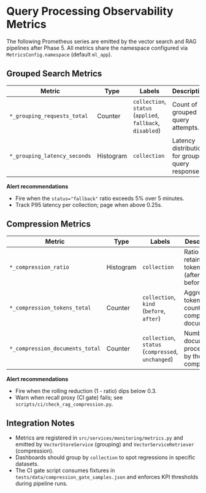 # Query Processing Observability Metrics

The following Prometheus series are emitted by the vector search and RAG
pipelines after Phase 5. All metrics share the namespace configured via
`MetricsConfig.namespace` (default `ml_app`).

## Grouped Search Metrics

| Metric | Type | Labels | Description |
| ------ | ---- | ------ | ----------- |
| `*_grouping_requests_total` | Counter | `collection`, `status` (`applied`, `fallback`, `disabled`) | Count of grouped query attempts. |
| `*_grouping_latency_seconds` | Histogram | `collection` | Latency distribution for grouped query responses. |

**Alert recommendations**

- Fire when the `status="fallback"` ratio exceeds 5% over 5 minutes.
- Track P95 latency per collection; page when above 0.25s.

## Compression Metrics

| Metric | Type | Labels | Description |
| ------ | ---- | ------ | ----------- |
| `*_compression_ratio` | Histogram | `collection` | Ratio of retained tokens (after / before). |
| `*_compression_tokens_total` | Counter | `collection`, `kind` (`before`, `after`) | Aggregated token counts for compressed documents. |
| `*_compression_documents_total` | Counter | `collection`, `status` (`compressed`, `unchanged`) | Number of documents processed by the compressor. |

**Alert recommendations**

- Fire when the rolling reduction (1 - ratio) dips below 0.3.
- Warn when recall proxy (CI gate) fails; see `scripts/ci/check_rag_compression.py`.

## Integration Notes

- Metrics are registered in `src/services/monitoring/metrics.py` and emitted by
  `VectorStoreService` (grouping) and `VectorServiceRetriever` (compression).
- Dashboards should group by `collection` to spot regressions in specific
  datasets.
- The CI gate script consumes fixtures in `tests/data/compression_gate_samples.json`
  and enforces KPI thresholds during pipeline runs.
